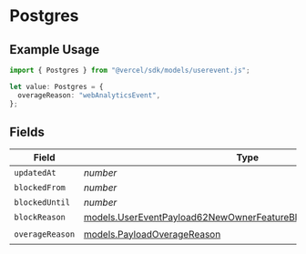 # Postgres

## Example Usage

```typescript
import { Postgres } from "@vercel/sdk/models/userevent.js";

let value: Postgres = {
  overageReason: "webAnalyticsEvent",
};
```

## Fields

| Field                                                                                                                                        | Type                                                                                                                                         | Required                                                                                                                                     | Description                                                                                                                                  |
| -------------------------------------------------------------------------------------------------------------------------------------------- | -------------------------------------------------------------------------------------------------------------------------------------------- | -------------------------------------------------------------------------------------------------------------------------------------------- | -------------------------------------------------------------------------------------------------------------------------------------------- |
| `updatedAt`                                                                                                                                  | *number*                                                                                                                                     | :heavy_minus_sign:                                                                                                                           | N/A                                                                                                                                          |
| `blockedFrom`                                                                                                                                | *number*                                                                                                                                     | :heavy_minus_sign:                                                                                                                           | N/A                                                                                                                                          |
| `blockedUntil`                                                                                                                               | *number*                                                                                                                                     | :heavy_minus_sign:                                                                                                                           | N/A                                                                                                                                          |
| `blockReason`                                                                                                                                | [models.UserEventPayload62NewOwnerFeatureBlocksPostgresBlockReason](../models/usereventpayload62newownerfeatureblockspostgresblockreason.md) | :heavy_minus_sign:                                                                                                                           | N/A                                                                                                                                          |
| `overageReason`                                                                                                                              | [models.PayloadOverageReason](../models/payloadoveragereason.md)                                                                             | :heavy_check_mark:                                                                                                                           | N/A                                                                                                                                          |